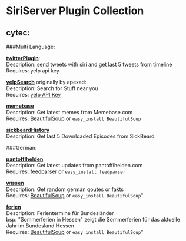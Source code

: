 # SiriServer Plugin Collection

## cytec:

###Multi Language:

[**twitterPlugin**](https://github.com/cytec/SiriServer-Plugins/tree/master/twitterPlugin):<br />
Description: send tweets with siri and get last 5 tweets from timeline <br />
Requires: yelp api key

[**yelpSearch**](https://github.com/cytec/SiriServer-Plugins/tree/master/yelpSearch) originally by apexad:<br />
Description: Search for Stuff near you <br />
Requires: [yelp API Key](http://www.yelp.com/developers)

[**memebase**](https://github.com/cytec/SiriServer-Plugins/tree/master/memebase)<br />
Description: Get latest memes from Memebase.com<br />
Requires: [BeautifulSoup](http://www.crummy.com/software/BeautifulSoup/) or <code>easy_install BeautifulSoup</code>

[**sickbeardHistory**](https://github.com/cytec/SiriServer-Plugins/tree/master/SickbeardHistory) <br />
Description: Get last 5 Downloaded Episodes from SickBeard

###German:

[**pantofflhelden**](https://github.com/cytec/SiriServer-Plugins/tree/master/pantofflhelden)<br />
Description: Get latest updates from pantofflhelden.com<br />
Requires: [feedparser](http://pypi.python.org/pypi/feedparser) or <code>easy_install feedparser</code>

[**wissen**](https://github.com/cytec/SiriServer-Plugins/tree/master/Wissen)<br />
Description: Get random german qoutes or fakts<br />
Requires: [BeautifulSoup](http://www.crummy.com/software/BeautifulSoup/) or <code>easy_install BeautifulSoup</code>"

[**ferien**](https://github.com/cytec/SiriServer-Plugins/tree/master/ferien)<br />
Description: Ferientermine für Bundesländer <br>
bsp: "Sommerferien in Hessen" zeigt die Sommerferien für das aktuelle Jahr im Bundesland Hessen<br />
Requires: [BeautifulSoup](http://www.crummy.com/software/BeautifulSoup/) or <code>easy_install BeautifulSoup</code>"